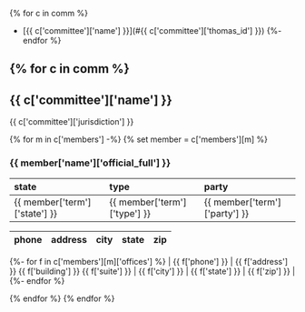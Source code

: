 {% for c in comm %}
* [{{ c['committee']['name'] }}](#{{ c['committee']['thomas_id'] }})
{%- endfor %}


{% for c in comm %}
---
## <a name="{{ c['committee']['thomas_id'] }}"></a> {{ c['committee']['name'] }}

{{ c['committee']['jurisdiction'] }}

{% for m in c['members'] -%}
{% set member = c['members'][m] %}
### {{ member['name']['official_full'] }}

| state | type | party |
|:----- |:---- |:----- |
| {{ member['term']['state'] }} | {{ member['term']['type'] }} | {{ member['term']['party'] }} |

| phone | address | city | state | zip |
|:----- |:------- |:---- |:----- |:--- |
{%- for f in c['members'][m]['offices'] %}
| {{ f['phone'] }} | {{ f['address'] }} {{ f['building'] }} {{ f['suite'] }} | {{ f['city'] }} | {{ f['state'] }} | {{ f['zip'] }} |
{%- endfor %}

{% endfor %}
{% endfor %}
